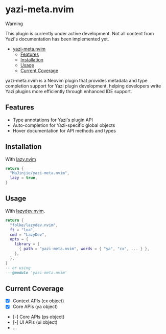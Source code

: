 # yazi-meta.nvim

> [!WARNING]
> This plugin is currently under active development. Not all content from Yazi's documentation has been implemented yet.

<!--toc:start-->

- [yazi-meta.nvim](#yazi-metanvim)
  - [Features](#features)
  - [Installation](#installation)
  - [Usage](#usage)
  - [Current Coverage](#current-coverage)
  <!--toc:end-->

yazi-meta.nvim is a Neovim plugin that provides metadata and type completion support for Yazi plugin development, helping developers write Yazi plugins more efficiently through enhanced IDE support.

## Features

- Type annotations for Yazi's plugin API
- Auto-completion for Yazi-specific global objects
- Hover documentation for API methods and types

## Installation

With [lazy.nvim](https://github.com/folke/lazy.nvim)

```lua
return {
  "MaJinjie/yazi-meta.nvim",
  lazy = true,
}
```

## Usage

With [lazydev.nvim](https://github.com/folke/lazydev.nvim).

```lua
return {
  "folke/lazydev.nvim",
  ft = "lua",
  cmd = "LazyDev",
  opts = {
    library = {
      { path = "yazi-meta.nvim", words = { "ya", "cx", ... } },
    },
  },
}
-- or using
---@module 'yazi-meta.nvim'
```

## Current Coverage

- [x] Context APIs (cx object)
- [x] Core APIs (ya object)
- [-] Core APIs (ps object)
- [-] UI APIs (ui object)
- ...
